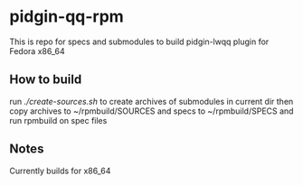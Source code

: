 pidgin-qq-rpm
=============
This is repo for specs and submodules to build pidgin-lwqq plugin for Fedora x86_64

How to build
------------
run *./create-sources.sh <version number>* to create archives of submodules in current dir
then copy archives to ~/rpmbuild/SOURCES and specs to ~/rpmbuild/SPECS and run rpmbuild on spec files

Notes
-----
Currently builds for x86_64
